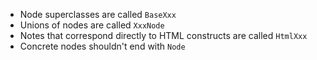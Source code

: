- Node superclasses are called `BaseXxx`
- Unions of nodes are called `XxxNode`
- Notes that correspond directly to HTML constructs are called `HtmlXxx`
- Concrete nodes shouldn't end with `Node`
